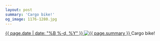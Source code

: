```yaml
---
layout: post
summary: 'Cargo bike!'
og_image: 1176-1280.jpg
---
```


<p>
 <time>
  <a href="/1176">
   {{ page.date | date: "%B %-d, %Y" }}
  </a>
 </time>
 <a href="/1176">
  <img alt="{{ page.summary }}" data-taken="7/2/2020" sizes="(min-width: 700px) 50vw, calc(100vw - 2rem)" src="{{ site.assets_url }}/1176-640.jpg" srcset="{{ site.assets_url }}/1176-320.jpg 320w, {{ site.assets_url }}/1176-640.jpg 640w, {{ site.assets_url }}/1176-960.jpg 960w, {{ site.assets_url }}/1176-1280.jpg 1280w"/>
 </a>
 <span>
  Cargo bike!
 </span>
</p>
